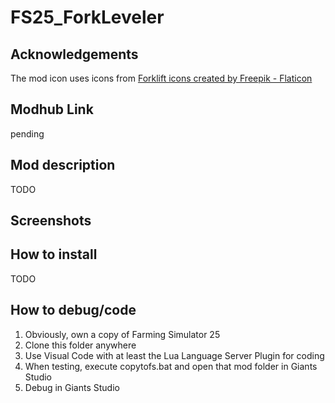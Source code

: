 # FS25_ForkLeveler

## Acknowledgements

The mod icon uses icons from [Forklift icons created by Freepik - Flaticon]("https://www.flaticon.com/free-icons/forklift")

## Modhub Link

pending

## Mod description

TODO

## Screenshots

## How to install

TODO

## How to debug/code

1. Obviously, own a copy of Farming Simulator 25
1. Clone this folder anywhere
1. Use Visual Code with at least the Lua Language Server Plugin for coding
1. When testing, execute copytofs.bat and open that mod folder in Giants Studio
1. Debug in Giants Studio
